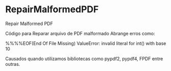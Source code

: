 # RepairMalformedPDF
Repair Malformed  PDF


Código para Reparar arquivo de PDF malformado
Abrange erros como:

%%%%EOF(End Of File Missing)
ValueError: invalid literal for int() with base 10


Causados quando utilizamos bibliotecas como pypdf2, pypdf4, FPDF entre outras.
